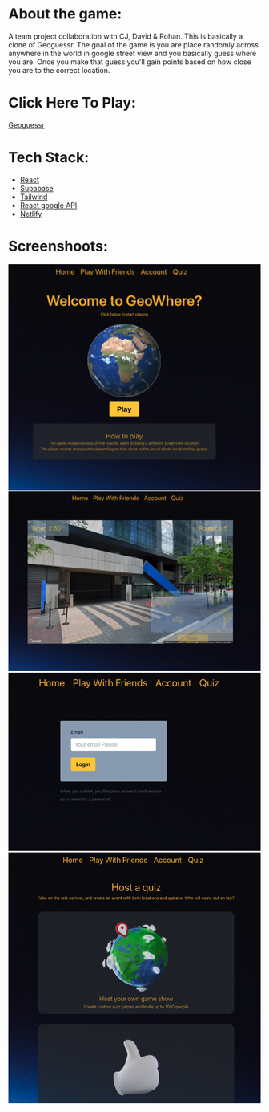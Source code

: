 # About the game:
A team project collaboration with CJ, David & Rohan. This is basically a clone of Geoguessr. The goal of the game is you are place randomly across anywhere in the world in google street view and you basically guess where you are. Once you make that guess you'll gain points based on how close you are to the correct location.

# Click Here To Play:
[Geoguessr](https://geowhere.netlify.app/)


# Tech Stack:
- [React](https://reactjs.org/)
- [Supabase](https://supabase.com/)
- [Tailwind](https://tailwindcss.com/) 
- [React google API]() 
- [Netlify]()

# Screenshoots:
![](/public/img/1.png)
![](/public/img/2.png)
![](/public/img/3.png)
![](/public/img/4.png)